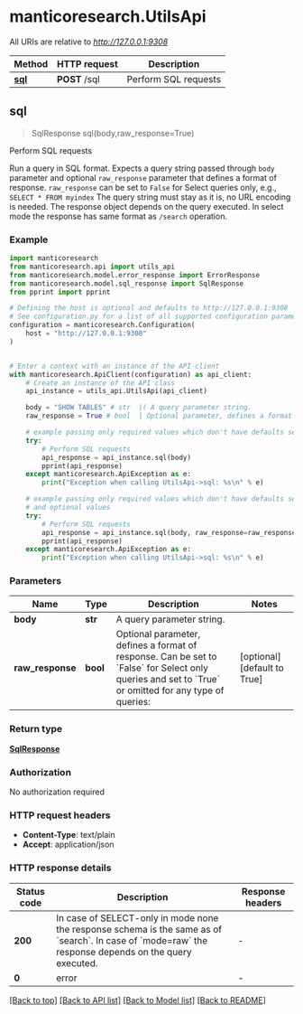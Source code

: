 # manticoresearch.UtilsApi

All URIs are relative to *http://127.0.0.1:9308*

Method | HTTP request | Description
------------- | ------------- | -------------
[**sql**](UtilsApi.md#sql) | **POST** /sql | Perform SQL requests


## **sql**
> SqlResponse sql(body,raw_response=True)

Perform SQL requests

Run a query in SQL format.
Expects a query string passed through `body` parameter and optional `raw_response` parameter that defines a format of response.
`raw_response` can be set to `False` for Select queries only, e.g., `SELECT * FROM myindex`
The query string must stay as it is, no URL encoding is needed.
The response object depends on the query executed. In select mode the response has same format as `/search` operation.


### Example

```python
import manticoresearch
from manticoresearch.api import utils_api
from manticoresearch.model.error_response import ErrorResponse
from manticoresearch.model.sql_response import SqlResponse
from pprint import pprint

# Defining the host is optional and defaults to http://127.0.0.1:9308
# See configuration.py for a list of all supported configuration parameters.
configuration = manticoresearch.Configuration(
    host = "http://127.0.0.1:9308"
)


# Enter a context with an instance of the API client
with manticoresearch.ApiClient(configuration) as api_client:
    # Create an instance of the API class
    api_instance = utils_api.UtilsApi(api_client)

    body = "SHOW TABLES" # str  |( A query parameter string.   
    raw_response = True # bool  | Optional parameter, defines a format of response. Can be set to `False` for Select only queries and set to `True` or omitted for any type of queries:  (optional) if omitted the server will use the default value of True 

    # example passing only required values which don't have defaults set
    try:
        # Perform SQL requests
        api_response = api_instance.sql(body)
        pprint(api_response)
    except manticoresearch.ApiException as e:
        print("Exception when calling UtilsApi->sql: %s\n" % e)

    # example passing only required values which don't have defaults set
    # and optional values
    try:
        # Perform SQL requests
        api_response = api_instance.sql(body, raw_response=raw_response)
        pprint(api_response)
    except manticoresearch.ApiException as e:
        print("Exception when calling UtilsApi->sql: %s\n" % e)


```

### Parameters

Name | Type | Description  | Notes
------------- | ------------- | ------------- | -------------
 **body** | **str**| A query parameter string.  | 
 **raw_response** | **bool**| Optional parameter, defines a format of response. Can be set to &#x60;False&#x60; for Select only queries and set to &#x60;True&#x60; or omitted for any type of queries:  | [optional] [default to True]

### Return type

[**SqlResponse**](SqlResponse.md)

### Authorization

No authorization required

### HTTP request headers

 - **Content-Type**: text/plain
 - **Accept**: application/json

### HTTP response details
| Status code | Description | Response headers |
|-------------|-------------|------------------|
**200** | In case of SELECT-only in mode none the response schema is the same as of &#x60;search&#x60;. In case of &#x60;mode&#x3D;raw&#x60; the response depends on the query executed.  |  -  |
**0** | error |  -  |

[[Back to top]](#) [[Back to API list]](../README.md#documentation-for-api-endpoints) [[Back to Model list]](../README.md#documentation-for-models) [[Back to README]](../README.md)

